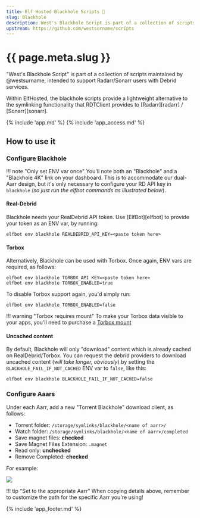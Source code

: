 ```yaml
---
title: Elf Hosted Blackhole Scripts 🧝
slug: Blackhole
description: West's Blackhole Script is part of a collection of scripts maintained by westsurname, intended to support Radarr/Sonarr users with Debrid services
upstream: https://github.com/westsurname/scripts
---
```


# {{ page.meta.slug }}

"West's Blackhole Script" is part of a collection of scripts maintained by @westsurname, intended to support Radarr/Sonarr users with Debrid services.

Within ElfHosted, the blackhole scripts provide a lightweight alternative to the symlinking functionality that RDTClient provides to [Radarr][radarr] / [Sonarr][sonarr].

{% include 'app.md' %}
{% include 'app_access.md' %}

## How to use it

### Configure Blackhole

!!! note "Only set ENV var once"
    You'll note both an "Blackhole" and a "Blackhole 4K" link on your dashboard. This is to accommodate our dual-Aarr design, but it's only necessary to configure your RD API key in `blackhole` (*so just run the elfbot commands as illustrated below*).

#### Real-Debrid

Blackhole needs your RealDebrid API token. Use [ElfBot][elfbot] to provide your token as an ENV var, by running: 

```
elfbot env blackhole REALDEBRID_API_KEY=<paste token here>
```

#### Torbox

Alternatively, Blackhole can be used with Torbox. Once again, ENV vars are required, as follows:

```
elfbot env blackhole TORBOX_API_KEY=<paste token here>
elfbot env blackhole TORBOX_ENABLED=true
```

To disable Torbox support again, you'd simply run:

```
elfbot env blackhole TORBOX_ENABLED=false
```

!!! warning "Torbox requires mount"
    To make your Torbox data visible to your apps, you'll need to purchase a [Torbox mount](https://store.elfhosted.com/product/torbox-mount)

#### Uncached content

By default, Blackhole will only "download" content which is already cached on RealDebrid/Torbox. You can request the debrid providers to download uncached content (*will take longer, obviously*) by setting the `BLACKHOLE_FAIL_IF_NOT_CACHED` ENV var to `false`, like this:

```
elfbot env blackhole BLACKHOLE_FAIL_IF_NOT_CACHED=false
```

### Configure Aaars

Under each Aarr, add a new "Torrent Blackhole" download client, as follows:

* Torrent folder: `/storage/symlinks/blackhole/<name of aarr>/`
* Watch folder: `/storage/symlinks/blackhole/<name of aarr>/completed`
* Save magnet files: **checked**
* Save Magnet Files Extension: `.magnet`
* Read only: **unchecked**
* Remove Completed: **checked**

For example:

![](/images/blackhole-arr-1.png)

!!! tip "Set to the appropriate Aarr"
    When copying details above, remember to customize the path for the specific Aarr you're using!

{% include 'app_footer.md' %}
